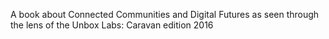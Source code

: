A book about Connected Communities and Digital Futures as seen through the lens of the Unbox Labs: Caravan edition 2016
